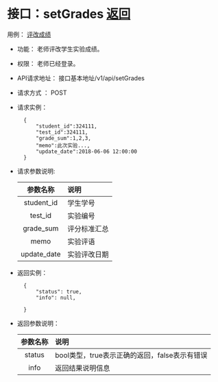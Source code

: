 ﻿<!-- markdownlint-disable MD033-->
<!-- 禁止MD033类型的警告 https://www.npmjs.com/package/markdownlint -->

# 接口：setGrades  [返回](../README.md)
用例： [评改成绩](../用例/登出.md)

- 功能：
    老师评改学生实验成绩。
    
- 权限：
    老师已经登录。    
    
- API请求地址： 
    接口基本地址/v1/api/setGrades

- 请求方式 ：
    POST

- 请求实例：

        {
            "student_id":324111,
            "test_id":324111,
            "grade_sum":1,2,3,
            "memo":此次实验...,
            "update_date":2018-06-06 12:00:00
        }
        
- 请求参数说明:        

  |参数名称|说明|
  |:---------:|:--------------------------------------------------------|      
  |student_id|学生学号|
  |test_id|实验编号|
  |grade_sum|评分标准汇总|
  |memo|实验评语|
  |update_date|实验评改日期|
  
- 返回实例：

        {         
            "status": true,
            "info": null,    

        }
 
- 返回参数说明：    
 
  |参数名称|说明|
  |:---------:|:--------------------------------------------------------|      
  |status|bool类型，true表示正确的返回，false表示有错误|
  |info|返回结果说明信息|


